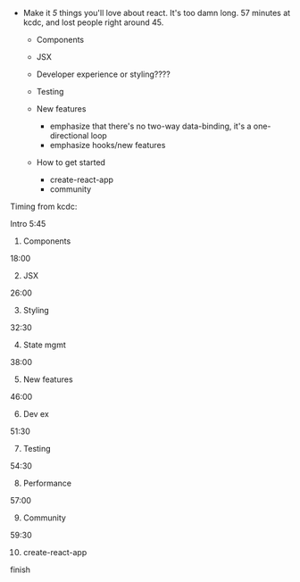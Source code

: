 - Make it _5_ things you'll love about react. It's too damn long. 57 minutes at kcdc, and lost people right around 45.

  - Components
  - JSX
  - Developer experience or styling????
  - Testing
  - New features

    - emphasize that there's no two-way data-binding, it's a one-directional loop
    - emphasize hooks/new features

  - How to get started
    - create-react-app
    - community

Timing from kcdc:

Intro
5:45

1. Components

18:00

2. JSX

26:00

3. Styling

32:30

4. State mgmt

38:00

5. New features

46:00

6. Dev ex

51:30

7. Testing

54:30

8. Performance

57:00

9. Community

59:30

10. create-react-app

finish
